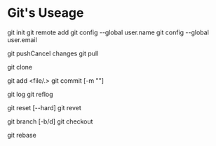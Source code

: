 # Git's Useage

git init
git remote add <remote-name> <url>
git config --global user.name   <name>
git config --global user.email  <email>

git pushCancel changes
git pull 

git clone

git add <file/.>
git commit [-m "<content>"] 

git log
git reflog

git reset [--hard] 
git revet

git branch [-b/d]
git checkout 

git rebase
